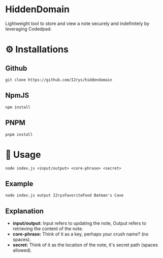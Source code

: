 # HiddenDomain
Lightweight tool to store and view a note securely and indefinitely by leveraging Codedpad.

# ⚙️ Installations
## Github
```
git clone https://github.com/I2rys/hiddendomain
```

## NpmJS
```
npm install
```

## PNPM
```
pnpm install
```

# 🚀 Usage
```
node index.js <input/output> <core-phrase> <secret>
```

## Example
```
node index.js output I2rysFavoriteFood Batman's Cave
```

## Explanation
- **input/output:** Input refers to updating the note, Output refers to retrieving the content of the note.
- **core-phrase:** Think of it as a key, perhaps your crush name? (no spaces).
- **secret:** Think of it as the location of the note, it's secret path (spaces allowed).